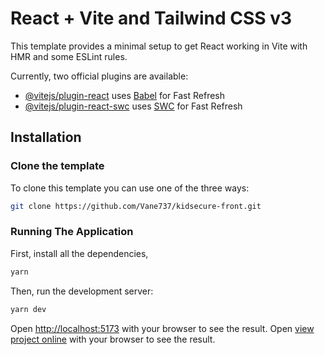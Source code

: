 # React + Vite and Tailwind CSS v3

This template provides a minimal setup to get React working in Vite with HMR and some ESLint rules.

Currently, two official plugins are available:

- [@vitejs/plugin-react](https://github.com/vitejs/vite-plugin-react/blob/main/packages/plugin-react/README.md) uses [Babel](https://babeljs.io/) for Fast Refresh
- [@vitejs/plugin-react-swc](https://github.com/vitejs/vite-plugin-react-swc) uses [SWC](https://swc.rs/) for Fast Refresh



## Installation

### Clone the template

To clone this template you can use one of the three ways:
```bash
git clone https://github.com/Vane737/kidsecure-front.git
```
### Running The Application
First, install all the dependencies,
```bash
yarn
```

Then, run the development server:

```bash
yarn dev
```

Open [http://localhost:5173](http://localhost:5173) with your browser to see the result.
Open [view project online]((https://app.netlify.com/sites/storied-medovik-3d600c)https://app.netlify.com/sites/storied-medovik-3d600c) with your browser to see the result.

